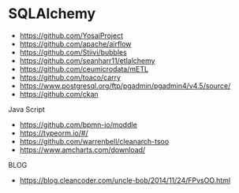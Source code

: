 # SQLAlchemy
* https://github.com/YosaiProject
* https://github.com/apache/airflow
* https://github.com/Stiivi/bubbles
* https://github.com/seanharr11/etlalchemy
* https://github.com/ceumicrodata/mETL
* https://github.com/toaco/carry
* https://www.postgresql.org/ftp/pgadmin/pgadmin4/v4.5/source/
* https://github.com/ckan <Data Mangement System>


Java Script
* https://github.com/bpmn-io/moddle
* https://typeorm.io/#/
* https://github.com/warrenbell/cleanarch-tsoo
* https://www.amcharts.com/download/

BLOG
* https://blog.cleancoder.com/uncle-bob/2014/11/24/FPvsOO.html
